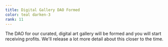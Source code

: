 ```yaml
---
title: Digital Gallery DAO Formed
color: teal darken-3
rank: 11
---
```


The DAO for our curated, digital art gallery will be formed and you will start receiving profits. We'll release a lot more detail about this closer to the time.
